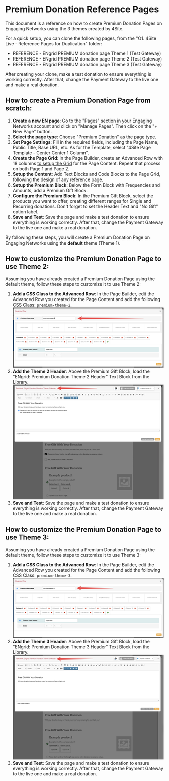 # Premium Donation Reference Pages

This document is a reference on how to create Premium Donation Pages on Engaging Networks using the 3 themes created by 4Site.

For a quick setup, you can clone the following pages, from the "Ω1. 4Site Live - Reference Pages for Duplication" folder:

- REFERENCE - ENgrid PREMIUM donation page Theme 1 (Test Gateway)
- REFERENCE - ENgrid PREMIUM donation page Theme 2 (Test Gateway)
- REFERENCE - ENgrid PREMIUM donation page Theme 3 (Test Gateway)

After creating your clone, make a test donation to ensure everything is working correctly. After that, change the Payment Gateway to the live one and make a real donation.

## How to create a Premium Donation Page from scratch:

1. **Create a new EN page**: Go to the "Pages" section in your Engaging Networks account and click on "Manage Pages". Then click on the "+ New Page" button.
2. **Select the page type**: Choose "Premium Donation" as the page type.
3. **Set Page Settings**: Fill in the required fields, including the Page Name, Public Title, Base URL, etc. As for the Template, select "4Site Page Template - Center Center 1 Column".
4. **Create the Page Grid**: In the Page Builder, create an Advanced Row with 18 columns [to setup the Grid](https://engrid.4sitestudios.com/docs/v2/developing-with-engrid#advanced-row) for the Page Content. Repeat that process on both Page 1 and Page 2.
5. **Setup the Content**: Add Text Blocks and Code Blocks to the Page Grid, following the design of any reference page.
6. **Setup the Premium Block**: Below the Form Block with Frequencies and Amounts, add a Premium Gift Block.
7. **Configure the Premium Block**: In the Premium Gift Block, select the products you want to offer, creating different ranges for Single and Recurring donations. Don't forget to set the Header Text and "No Gift" option label.
8. **Save and Test**: Save the page and make a test donation to ensure everything is working correctly. After that, change the Payment Gateway to the live one and make a real donation.

By following these steps, you will create a Premium Donation Page on Engaging Networks using the **default** theme (Theme 1).

## How to customize the Premium Donation Page to use Theme 2:

Assuming you have already created a Premium Donation Page using the default theme, follow these steps to customize it to use Theme 2:

1. **Add a CSS Class to the Advanced Row**: In the Page Builder, edit the Advanced Row you created for the Page Content and add the following CSS Class: `premium-theme-2`.
[![Premium Theme 2 CSS Class](premium-theme-2.jpg)](https://cln.sh/G3BWhmLF)
1. **Add the Theme 2 Header**: Above the Premium Gift Block, load the "ENgrid: Premium Donation Theme 2 Header" Text Block from the Library.
[![ENgrid: Premium Donation Theme 2 Header](premium-donation-theme-2-header.jpg)](https://cln.sh/PL79jfr5)
1. **Save and Test**: Save the page and make a test donation to ensure everything is working correctly. After that, change the Payment Gateway to the live one and make a real donation.

## How to customize the Premium Donation Page to use Theme 3:

Assuming you have already created a Premium Donation Page using the default theme, follow these steps to customize it to use Theme 3:

1. **Add a CSS Class to the Advanced Row**: In the Page Builder, edit the Advanced Row you created for the Page Content and add the following CSS Class: `premium-theme-3`.
[![Premium Theme 3 CSS Class](premium-theme-3.jpg)](https://cln.sh/zvCkmJ7X)
2. **Add the Theme 3 Header**: Above the Premium Gift Block, load the "ENgrid: Premium Donation Theme 3 Header" Text Block from the Library.
[![ENgrid: Premium Donation Theme 3 Header](premium-donation-theme-3-header.jpg)](https://cln.sh/6y6mQ0b2)
3. **Save and Test**: Save the page and make a test donation to ensure everything is working correctly. After that, change the Payment Gateway to the live one and make a real donation.